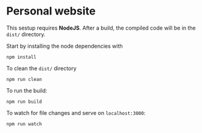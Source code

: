 # Personal website

This sestup requires **NodeJS**.
After a build, the compiled code will be in the `dist/` directory.

Start by installing the node dependencies with
```
npm install
```

To clean the `dist/` directory
```
npm run clean
```

To run the build:
```
npm run build
```

To watch for file changes and serve on `localhost:3000`:
```
npm run watch
```